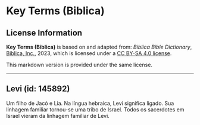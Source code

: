 # Key Terms (Biblica)

## License Information

**Key Terms (Biblica)** is based on and adapted from: _Biblica Bible Dictionary_, [Biblica, Inc.](https://www.biblica.com/), 2023, which is licensed under a [CC BY-SA 4.0 license](https://creativecommons.org/licenses/by-sa/4.0/legalcode.en).

This markdown version is provided under the same license.



--------------------------------

## Levi (id: 145892)

Um filho de Jacó e Lia. Na língua hebraica, Levi significa ligado. Sua linhagem familiar tornou\-se uma tribo de Israel. Todos os sacerdotes em Israel vieram da linhagem familiar de Levi.


